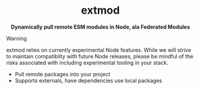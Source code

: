 <div align="center">
  <h1>extmod</h1>
 <p><b>Dynamically pull remote ESM modules in Node, ala Federated Modules
</b></p>
</div>

> [!WARNING]
> extmod relies on currently experimental Node features. While we will strive to maintain compatiblity with future Node releases, please be mindful of the risks associated with including experimental tooling in your stack.

* Pull remote packages into your project
* Supports externals, have dependencies use local packages
